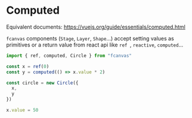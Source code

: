 # Computed

Equivalent documents: https://vuejs.org/guide/essentials/computed.html

`fcanvas` components (`Stage`, `Layer`, `Shape`...) accept setting values ​​as primitives or a return value from react api like `ref `, `reactive`, `computed`...

```ts
import { ref, computed, Circle } from "fcanvas"

const x = ref(0)
const y = computed(() => x.value * 2)

const circle = new Circle({
  x,
  y
})

x.value = 50
```
